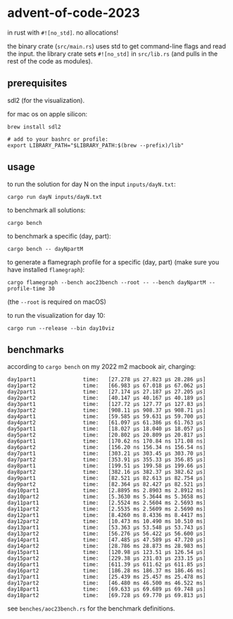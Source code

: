 # advent-of-code-2023

in rust with `#![no_std]`. no allocations!

the binary crate (`src/main.rs`) uses std to get command-line flags and read
the input. the library crate sets `#![no_std]` in `src/lib.rs` (and pulls in
the rest of the code as modules).

## prerequisites

sdl2 (for the visualization).

for mac os on apple silicon:

    brew install sdl2

    # add to your bashrc or profile:
    export LIBRARY_PATH="$LIBRARY_PATH:$(brew --prefix)/lib"

## usage

to run the solution for day N on the input `inputs/dayN.txt`:

    cargo run dayN inputs/dayN.txt

to benchmark all solutions:

    cargo bench

to benchmark a specific (day, part):

    cargo bench -- dayNpartM

to generate a flamegraph profile for a specific (day, part) (make sure
you have installed `flamegraph`):

    cargo flamegraph --bench aoc23bench --root -- --bench dayNpartM --profile-time 30

(the `--root` is required on macOS)

to run the visualization for day 10:

    cargo run --release --bin day10viz

## benchmarks

according to `cargo bench` on my 2022 m2 macbook air, charging:

```
day1part1               time:   [27.278 µs 27.823 µs 28.286 µs]
day1part2               time:   [66.983 µs 67.018 µs 67.062 µs]
day2part1               time:   [27.174 µs 27.187 µs 27.205 µs]
day2part2               time:   [40.147 µs 40.167 µs 40.189 µs]
day3part1               time:   [127.72 µs 127.77 µs 127.83 µs]
day3part2               time:   [908.11 µs 908.37 µs 908.71 µs]
day4part1               time:   [59.585 µs 59.631 µs 59.700 µs]
day4part2               time:   [61.097 µs 61.386 µs 61.763 µs]
day5part1               time:   [18.027 µs 18.040 µs 18.057 µs]
day5part2               time:   [20.802 µs 20.809 µs 20.817 µs]
day6part1               time:   [170.62 ns 170.84 ns 171.08 ns]
day6part2               time:   [156.20 ns 156.34 ns 156.54 ns]
day7part1               time:   [303.21 µs 303.45 µs 303.70 µs]
day7part2               time:   [353.91 µs 355.33 µs 356.85 µs]
day8part1               time:   [199.51 µs 199.58 µs 199.66 µs]
day8part2               time:   [382.16 µs 382.37 µs 382.62 µs]
day9part1               time:   [82.521 µs 82.613 µs 82.754 µs]
day9part2               time:   [82.364 µs 82.427 µs 82.521 µs]
day10part1              time:   [2.8895 ms 2.8903 ms 2.8912 ms]
day10part2              time:   [5.3630 ms 5.3644 ms 5.3658 ms]
day11part1              time:   [2.5524 ms 2.5604 ms 2.5693 ms]
day11part2              time:   [2.5535 ms 2.5609 ms 2.5690 ms]
day12part1              time:   [8.4260 ms 8.4336 ms 8.4417 ms]
day12part2              time:   [10.473 ms 10.490 ms 10.510 ms]
day13part1              time:   [53.363 µs 53.548 µs 53.743 µs]
day13part2              time:   [56.276 µs 56.422 µs 56.600 µs]
day14part1              time:   [47.485 µs 47.589 µs 47.720 µs]
day14part2              time:   [28.786 ms 28.873 ms 28.983 ms]
day15part1              time:   [120.98 µs 123.51 µs 126.54 µs]
day15part2              time:   [229.38 µs 231.03 µs 233.15 µs]
day16part1              time:   [611.39 µs 611.62 µs 611.85 µs]
day16part2              time:   [186.28 ms 186.37 ms 186.46 ms]
day17part1              time:   [25.439 ms 25.457 ms 25.478 ms]
day17part2              time:   [46.480 ms 46.500 ms 46.522 ms]
day18part1              time:   [69.633 µs 69.689 µs 69.748 µs]
day18part2              time:   [69.728 µs 69.770 µs 69.813 µs]
```

see `benches/aoc23bench.rs` for the benchmark definitions.
